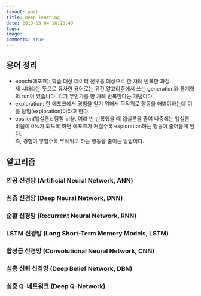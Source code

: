 ```yaml
---
layout: post
title: Deep learning
date: 2019-03-04 16:18:49
tags:
image:
comments: true
---
```


## 용어 정리

* epoch(에포크): 학습 대상 데이터 전부를 대상으로 한 차례 반복한 과정.  
  새 시대라는 뜻으로 유사한 용어로는 유전 알고리즘에서 쓰는 generation와 통계학의 run이 있습니다. 각기 무언가를 한 차례 반복한다는 개념이다.
* exploration: 한 에포크에서 경험을 얻기 위해서 무작위로 행동을 해봐야하는데 이를 탐험(exploration)이라고 한다.
* epsilon(엡실론): 탐험 비율. 여러 번 반복했을 때 엡실론을 줄여 나중에는 엡실론 비율이 0%가 되도록 하면 에포크가 커질수록 exploration하는 행동이 줄어들게 된다.  
  즉, 경험이 쌓일수록 무작위로 하는 행동을 줄이는 방법이다. 


## 알고리즘

### 인공 신경망 (Artificial Neural Network, ANN)
### 심층 신경망 (Deep Neural Network, DNN)
### 순환 신경망 (Recurrent Neural Network, RNN)
### LSTM 신경망 (Long Short-Term Memory Models, LSTM)
### 합성곱 신경망 (Convolutional Neural Network, CNN)

### 심층 신뢰 신경망 (Deep Belief Network, DBN)
### 심층 Q-네트워크 (Deep Q-Network)
